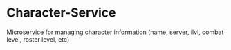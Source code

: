 # Character-Service
Microservice for managing character information (name, server, ilvl, combat level, roster level, etc)
